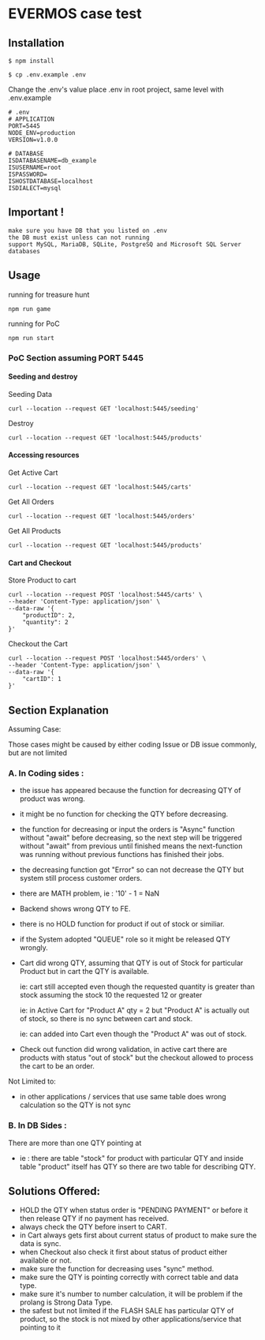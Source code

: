 # EVERMOS case test

## Installation
```
$ npm install
```

```
$ cp .env.example .env
```

Change the .env's value
place .env in root project, same level with .env.example
```
# .env
# APPLICATION
PORT=5445
NODE_ENV=production
VERSION=v1.0.0

# DATABASE
ISDATABASENAME=db_example
ISUSERNAME=root
ISPASSWORD=
ISHOSTDATABASE=localhost
ISDIALECT=mysql
```
## Important !

```
make sure you have DB that you listed on .env
the DB must exist unless can not running
support MySQL, MariaDB, SQLite, PostgreSQ and Microsoft SQL Server databases
```

## Usage

running for treasure hunt
```
npm run game
```

running for PoC
```
npm run start
```
### PoC Section assuming PORT 5445

#### Seeding and destroy
Seeding Data
```
curl --location --request GET 'localhost:5445/seeding'
```
Destroy
```
curl --location --request GET 'localhost:5445/products'
```

#### Accessing resources
Get Active Cart
```
curl --location --request GET 'localhost:5445/carts'
```
Get All Orders
```
curl --location --request GET 'localhost:5445/orders'
```
Get All Products
```
curl --location --request GET 'localhost:5445/products'
```

#### Cart and Checkout

Store Product to cart
```
curl --location --request POST 'localhost:5445/carts' \
--header 'Content-Type: application/json' \
--data-raw '{
    "productID": 2,
    "quantity": 2
}'
```

Checkout the Cart
```
curl --location --request POST 'localhost:5445/orders' \
--header 'Content-Type: application/json' \
--data-raw '{
    "cartID": 1
}'
```

## Section Explanation
Assuming Case:

Those cases might be caused by either coding Issue or DB issue commonly, but are not limited

### A. In Coding sides : 
  - the issue has appeared because the function for decreasing QTY of product was wrong.
  - it might be no function for checking the QTY before decreasing.
  - the function for decreasing or input the orders is "Async" function without "await" before decreasing, so the 
  next step will be triggered without "await" from previous until finished means the next-function was running without previous functions has finished their jobs.
  - the decreasing function got "Error" so can not decrease the QTY but system still process customer orders.
  - there are MATH problem, ie : '10' - 1 = NaN
  - Backend shows wrong QTY to FE.
  - there is no HOLD function for product if out of stock or similiar.
  - if the System adopted "QUEUE" role so it might be released QTY wrongly.

  - Cart did wrong QTY, assuming that QTY is out of Stock for particular Product but in cart the QTY is available.

    ie: cart still accepted even though the requested quantity is greater than stock
    assuming the stock 10 the requested 12 or greater

    ie: in Active Cart for "Product A" qty = 2 but "Product A" is actually out of stock, so there is no sync between cart and stock.

    ie: can added into Cart even though the "Product A" was out of stock.

  - Check out function did wrong validation, in active cart there are products with status "out of stock" but the checkout allowed to process the cart to be an order.

  Not Limited to: 

  - in other applications / services that use same table does wrong calculation so the QTY is not sync

### B. In DB Sides : 

  There are more than one QTY pointing at

  - ie : there are table "stock" for product with particular QTY and inside table "product" itself has QTY so there are two table for describing QTY.


## Solutions Offered:

  - HOLD the QTY when status order is "PENDING PAYMENT" or before it then release QTY if no payment has received.
  - always check the QTY before insert to CART.
  - in Cart always gets first about current status of product to make sure the data is sync.
  - when Checkout also check it first about status of product either available or not.
  - make sure the function for decreasing uses "sync" method.
  - make sure the QTY is pointing correctly with correct table and data type.
  - make sure it's number to number calculation, it will be problem if the prolang is Strong Data Type.
  - the safest but not limited if the FLASH SALE has particular QTY of product, so the stock is not mixed by other applications/service that pointing to it
